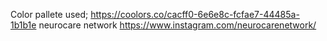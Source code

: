 Color pallete used; https://coolors.co/cacff0-6e6e8c-fcfae7-44485a-1b1b1e
neurocare network https://www.instagram.com/neurocarenetwork/
